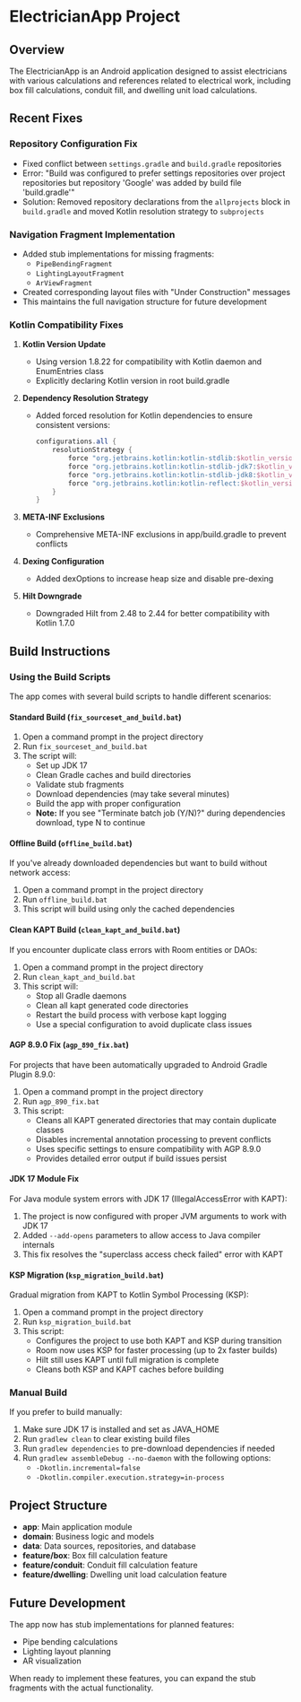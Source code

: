 # ElectricianApp Project

## Overview
The ElectricianApp is an Android application designed to assist electricians with various calculations and references related to electrical work, including box fill calculations, conduit fill, and dwelling unit load calculations.

## Recent Fixes

### Repository Configuration Fix
- Fixed conflict between `settings.gradle` and `build.gradle` repositories
- Error: "Build was configured to prefer settings repositories over project repositories but repository 'Google' was added by build file 'build.gradle'"
- Solution: Removed repository declarations from the `allprojects` block in `build.gradle` and moved Kotlin resolution strategy to `subprojects`

### Navigation Fragment Implementation
- Added stub implementations for missing fragments:
  - `PipeBendingFragment`
  - `LightingLayoutFragment`
  - `ArViewFragment`
- Created corresponding layout files with "Under Construction" messages
- This maintains the full navigation structure for future development

### Kotlin Compatibility Fixes
1. **Kotlin Version Update**
   - Using version 1.8.22 for compatibility with Kotlin daemon and EnumEntries class
   - Explicitly declaring Kotlin version in root build.gradle

2. **Dependency Resolution Strategy**
   - Added forced resolution for Kotlin dependencies to ensure consistent versions:
     ```gradle
     configurations.all {
         resolutionStrategy {
             force "org.jetbrains.kotlin:kotlin-stdlib:$kotlin_version"
             force "org.jetbrains.kotlin:kotlin-stdlib-jdk7:$kotlin_version"
             force "org.jetbrains.kotlin:kotlin-stdlib-jdk8:$kotlin_version"
             force "org.jetbrains.kotlin:kotlin-reflect:$kotlin_version"
         }
     }
     ```

3. **META-INF Exclusions**
   - Comprehensive META-INF exclusions in app/build.gradle to prevent conflicts

4. **Dexing Configuration**
   - Added dexOptions to increase heap size and disable pre-dexing

5. **Hilt Downgrade**
   - Downgraded Hilt from 2.48 to 2.44 for better compatibility with Kotlin 1.7.0

## Build Instructions

### Using the Build Scripts
The app comes with several build scripts to handle different scenarios:

#### Standard Build (`fix_sourceset_and_build.bat`)
1. Open a command prompt in the project directory
2. Run `fix_sourceset_and_build.bat`
3. The script will:
   - Set up JDK 17
   - Clean Gradle caches and build directories
   - Validate stub fragments
   - Download dependencies (may take several minutes)
   - Build the app with proper configuration
   - **Note:** If you see "Terminate batch job (Y/N)?" during dependencies download, type N to continue

#### Offline Build (`offline_build.bat`)
If you've already downloaded dependencies but want to build without network access:

1. Open a command prompt in the project directory
2. Run `offline_build.bat`
3. This script will build using only the cached dependencies

#### Clean KAPT Build (`clean_kapt_and_build.bat`)
If you encounter duplicate class errors with Room entities or DAOs:

1. Open a command prompt in the project directory
2. Run `clean_kapt_and_build.bat`
3. This script will:
   - Stop all Gradle daemons
   - Clean all kapt generated code directories
   - Restart the build process with verbose kapt logging
   - Use a special configuration to avoid duplicate class issues

#### AGP 8.9.0 Fix (`agp_890_fix.bat`)
For projects that have been automatically upgraded to Android Gradle Plugin 8.9.0:

1. Open a command prompt in the project directory
2. Run `agp_890_fix.bat`
3. This script:
   - Cleans all KAPT generated directories that may contain duplicate classes
   - Disables incremental annotation processing to prevent conflicts
   - Uses specific settings to ensure compatibility with AGP 8.9.0
   - Provides detailed error output if build issues persist

#### JDK 17 Module Fix
For Java module system errors with JDK 17 (IllegalAccessError with KAPT):

1. The project is now configured with proper JVM arguments to work with JDK 17
2. Added `--add-opens` parameters to allow access to Java compiler internals
3. This fix resolves the "superclass access check failed" error with KAPT

#### KSP Migration (`ksp_migration_build.bat`)
Gradual migration from KAPT to Kotlin Symbol Processing (KSP):

1. Open a command prompt in the project directory
2. Run `ksp_migration_build.bat`
3. This script:
   - Configures the project to use both KAPT and KSP during transition
   - Room now uses KSP for faster processing (up to 2x faster builds)
   - Hilt still uses KAPT until full migration is complete
   - Cleans both KSP and KAPT caches before building

### Manual Build
If you prefer to build manually:

1. Make sure JDK 17 is installed and set as JAVA_HOME
2. Run `gradlew clean` to clear existing build files
3. Run `gradlew dependencies` to pre-download dependencies if needed
4. Run `gradlew assembleDebug --no-daemon` with the following options:
   - `-Dkotlin.incremental=false`
   - `-Dkotlin.compiler.execution.strategy=in-process`

## Project Structure
- **app**: Main application module
- **domain**: Business logic and models
- **data**: Data sources, repositories, and database
- **feature/box**: Box fill calculation feature
- **feature/conduit**: Conduit fill calculation feature
- **feature/dwelling**: Dwelling unit load calculation feature

## Future Development
The app now has stub implementations for planned features:
- Pipe bending calculations
- Lighting layout planning
- AR visualization

When ready to implement these features, you can expand the stub fragments with the actual functionality.
